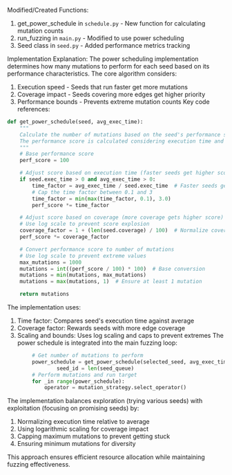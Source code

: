 Modified/Created Functions:

1. get_power_schedule in `schedule.py` - New function for calculating mutation counts
2. run_fuzzing in `main.py` - Modified to use power scheduling
3. Seed class in `seed.py` - Added performance metrics tracking

Implementation Explanation:
The power scheduling implementation determines how many mutations to perform for each seed based on its performance characteristics. The core algorithm considers:

1. Execution speed - Seeds that run faster get more mutations
2. Coverage impact - Seeds covering more edges get higher priority
3. Performance bounds - Prevents extreme mutation counts
Key code references:

```python
def get_power_schedule(seed, avg_exec_time):
    """
    Calculate the number of mutations based on the seed's performance score.
    The performance score is calculated considering execution time and coverage.
    """
    # Base performance score
    perf_score = 100

    # Adjust score based on execution time (faster seeds get higher scores)
    if seed.exec_time > 0 and avg_exec_time > 0:
        time_factor = avg_exec_time / seed.exec_time  # Faster seeds get higher factor
        # Cap the time factor between 0.1 and 3
        time_factor = min(max(time_factor, 0.1), 3.0)
        perf_score *= time_factor

    # Adjust score based on coverage (more coverage gets higher score)
    # Use log scale to prevent score explosion
    coverage_factor = 1 + (len(seed.coverage) / 100)  # Normalize coverage impact
    perf_score *= coverage_factor

    # Convert performance score to number of mutations
    # Use log scale to prevent extreme values
    max_mutations = 1000
    mutations = int((perf_score / 100) * 100)  # Base conversion
    mutations = min(mutations, max_mutations)
    mutations = max(mutations, 1)  # Ensure at least 1 mutation

    return mutations
```

The implementation uses:

1. Time factor: Compares seed's execution time against average
2. Coverage factor: Rewards seeds with more edge coverage
3. Scaling and bounds: Uses log scaling and caps to prevent extremes
The power schedule is integrated into the main fuzzing loop:

```python
        # Get number of mutations to perform
        power_schedule = get_power_schedule(selected_seed, avg_exec_time)
                seed_id = len(seed_queue)
        # Perform mutations and run target
        for _in range(power_schedule):
            operator = mutation_strategy.select_operator()
```

The implementation balances exploration (trying various seeds) with exploitation (focusing on promising seeds) by:

1. Normalizing execution time relative to average
2. Using logarithmic scaling for coverage impact
3. Capping maximum mutations to prevent getting stuck
4. Ensuring minimum mutations for diversity

This approach ensures efficient resource allocation while maintaining fuzzing effectiveness.
